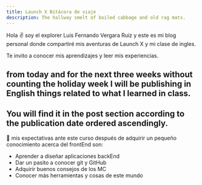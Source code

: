 ```yaml
---
title: Launch X Bitácora de viaje
description: The hallway smelt of boiled cabbage and old rag mats.
---
```


Hola ✌️  soy el explorer Luis Fernando Vergara Ruiz y este es mi blog personal donde compartiré mis aventuras de Launch X y mi clase de ingles.

Te invito a conocer mis aprendizajes y leer mis experiencias.
## from today and for the next three weeks without counting the holiday week I will be publishing in English things related to what I learned in class.
## You will find it in the post section according to the publication date ordered ascendingly.

🚀
mis expectativas ante este curso después de adquirir un pequeño conocimiento acerca del frontEnd son:
    
- Aprender a diseñar aplicaciones backEnd
- Dar un pasito a conocer git y GitHub
- Adquirir buenos consejos de los MC
- Conocer más herramientas y cosas de este mundo
